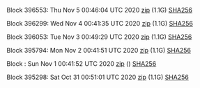 Block 396553: Thu Nov  5 00:46:04 UTC 2020 [zip](https://dash-bootstrap.ams3.digitaloceanspaces.com/testnet/2020-11-05/bootstrap.dat.zip) (1.1G) [SHA256](https://dash-bootstrap.ams3.digitaloceanspaces.com/testnet/2020-11-05/sha256.txt)

Block 396299: Wed Nov  4 00:41:35 UTC 2020 [zip](https://dash-bootstrap.ams3.digitaloceanspaces.com/testnet/2020-11-04/bootstrap.dat.zip) (1.1G) [SHA256](https://dash-bootstrap.ams3.digitaloceanspaces.com/testnet/2020-11-04/sha256.txt)

Block 396053: Tue Nov  3 00:49:29 UTC 2020 [zip](https://dash-bootstrap.ams3.digitaloceanspaces.com/testnet/2020-11-03/bootstrap.dat.zip) (1.1G) [SHA256](https://dash-bootstrap.ams3.digitaloceanspaces.com/testnet/2020-11-03/sha256.txt)

Block 395794: Mon Nov  2 00:41:51 UTC 2020 [zip](https://dash-bootstrap.ams3.digitaloceanspaces.com/testnet/2020-11-02/bootstrap.dat.zip) (1.1G) [SHA256](https://dash-bootstrap.ams3.digitaloceanspaces.com/testnet/2020-11-02/sha256.txt)

Block : Sun Nov  1 00:41:52 UTC 2020 [zip](https://dash-bootstrap.ams3.digitaloceanspaces.com/testnet/2020-11-01/bootstrap.dat.zip) () [SHA256](https://dash-bootstrap.ams3.digitaloceanspaces.com/testnet/2020-11-01/sha256.txt)

Block 395298: Sat Oct 31 00:51:01 UTC 2020 [zip](https://dash-bootstrap.ams3.digitaloceanspaces.com/testnet/2020-10-31/bootstrap.dat.zip) (1.1G) [SHA256](https://dash-bootstrap.ams3.digitaloceanspaces.com/testnet/2020-10-31/sha256.txt)
